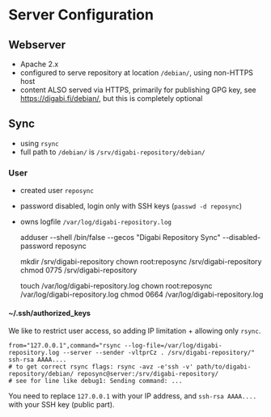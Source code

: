 Server Configuration
============================

## Webserver
 - Apache 2.x
 - configured to serve repository at location `/debian/`, using non-HTTPS host
 - content ALSO served via HTTPS, primarily for publishing GPG key, see <https://digabi.fi/debian/>, but this is completely optional

## Sync
 - using `rsync`
 - full path to `/debian/` is `/srv/digabi-repository/debian/`

### User
 - created user `reposync`
 - password disabled, login only with SSH keys (`passwd -d reposync`)
 - owns logfile `/var/log/digabi-repository.log`


    adduser --shell /bin/false --gecos "Digabi Repository Sync" --disabled-password reposync

    mkdir /srv/digabi-repository
    chown root:reposync /srv/digabi-repository
    chmod 0775 /srv/digabi-repository

    touch /var/log/digabi-repository.log
    chown root:reposync /var/log/digabi-repository.log
    chmod 0664 /var/log/digabi-repository.log


#### ~/.ssh/authorized_keys
We like to restrict user access, so adding IP limitation + allowing only `rsync`.

    from="127.0.0.1",command="rsync --log-file=/var/log/digabi-repository.log --server --sender -vltprCz . /srv/digabi-repository/" ssh-rsa AAAA....
    # to get correct rsync flags: rsync -avz -e'ssh -v' path/to/digabi-repository/debian/ reposync@server:/srv/digabi-repository/
    # see for line like debug1: Sending command: ...

You need to replace `127.0.0.1` with your IP address, and `ssh-rsa AAAA....` with your SSH key (public part).
